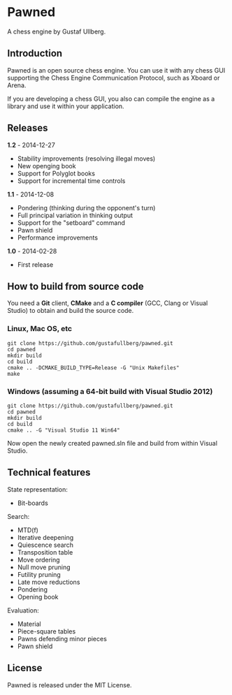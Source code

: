 # Pawned
A chess engine by Gustaf Ullberg.

## Introduction
Pawned is an open source chess engine. You can use it with any chess GUI supporting the Chess Engine Communication Protocol, such as Xboard or Arena.

If you are developing a chess GUI, you also can compile the engine as a library and use it within your application.

## Releases
**1.2** - 2014-12-27

* Stability improvements (resolving illegal moves)
* New openging book
* Support for Polyglot books
* Support for incremental time controls

**1.1** - 2014-12-08

* Pondering (thinking during the opponent's turn)
* Full principal variation in thinking output
* Support for the "setboard" command
* Pawn shield
* Performance improvements

**1.0** - 2014-02-28

* First release

## How to build from source code
You need a **Git** client, **CMake** and a **C compiler** (GCC, Clang or Visual Studio) to obtain and build the source code.

### Linux, Mac OS, etc
```
git clone https://github.com/gustafullberg/pawned.git
cd pawned
mkdir build
cd build
cmake .. -DCMAKE_BUILD_TYPE=Release -G "Unix Makefiles" 
make
```
### Windows (assuming a 64-bit build with Visual Studio 2012)
```
git clone https://github.com/gustafullberg/pawned.git
cd pawned
mkdir build
cd build
cmake .. -G "Visual Studio 11 Win64"
```
Now open the newly created pawned.sln file and build from within Visual Studio.

## Technical features

State representation:

* Bit-boards

Search:

* MTD(f)
* Iterative deepening
* Quiescence search
* Transposition table
* Move ordering
* Null move pruning
* Futility pruning
* Late move reductions
* Pondering
* Opening book

Evaluation:

* Material
* Piece-square tables
* Pawns defending minor pieces
* Pawn shield

## License
Pawned is released under the MIT License. 
